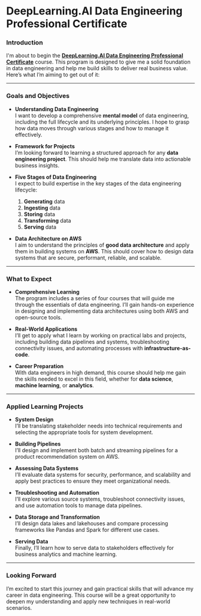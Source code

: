 # DeepLearning.AI Data Engineering Professional Certificate

### Introduction
I'm about to begin the [**DeepLearning.AI Data Engineering Professional Certificate**](https://www.coursera.org/professional-certificates/data-engineering) course. This program is designed to give me a solid foundation in data engineering and help me build skills to deliver real business value. Here’s what I’m aiming to get out of it:

---

### Goals and Objectives

- **Understanding Data Engineering**  
  I want to develop a comprehensive **mental model** of data engineering, including the full lifecycle and its underlying principles. I hope to grasp how data moves through various stages and how to manage it effectively.

- **Framework for Projects**  
  I’m looking forward to learning a structured approach for any **data engineering project**. This should help me translate data into actionable business insights.

- **Five Stages of Data Engineering**  
  I expect to build expertise in the key stages of the data engineering lifecycle:
  1. **Generating** data
  2. **Ingesting** data
  3. **Storing** data
  4. **Transforming** data
  5. **Serving** data

- **Data Architecture on AWS**  
  I aim to understand the principles of **good data architecture** and apply them in building systems on **AWS**. This should cover how to design data systems that are secure, performant, reliable, and scalable.

---

### What to Expect

- **Comprehensive Learning**  
  The program includes a series of four courses that will guide me through the essentials of data engineering. I’ll gain hands-on experience in designing and implementing data architectures using both AWS and open-source tools.

- **Real-World Applications**  
  I’ll get to apply what I learn by working on practical labs and projects, including building data pipelines and systems, troubleshooting connectivity issues, and automating processes with **infrastructure-as-code**.

- **Career Preparation**  
  With data engineers in high demand, this course should help me gain the skills needed to excel in this field, whether for **data science**, **machine learning**, or **analytics**.

---

### Applied Learning Projects

- **System Design**  
  I’ll be translating stakeholder needs into technical requirements and selecting the appropriate tools for system development.

- **Building Pipelines**  
  I’ll design and implement both batch and streaming pipelines for a product recommendation system on AWS.

- **Assessing Data Systems**  
  I’ll evaluate data systems for security, performance, and scalability and apply best practices to ensure they meet organizational needs.

- **Troubleshooting and Automation**  
  I’ll explore various source systems, troubleshoot connectivity issues, and use automation tools to manage data pipelines.

- **Data Storage and Transformation**  
  I’ll design data lakes and lakehouses and compare processing frameworks like Pandas and Spark for different use cases.

- **Serving Data**  
  Finally, I’ll learn how to serve data to stakeholders effectively for business analytics and machine learning.

---

### Looking Forward
I’m excited to start this journey and gain practical skills that will advance my career in data engineering. This course will be a great opportunity to deepen my understanding and apply new techniques in real-world scenarios.
